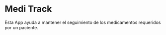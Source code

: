 # Medi Track

Esta App ayuda a mantener el seguimiento de los medicamentos requeridos por un paciente.


